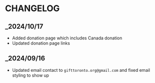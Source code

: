 CHANGELOG
=========
## _2024/10/17
- Added donation page which includes Canada donation
- Updated donation page links
## _2024/09/16
- Updated email contact to `gifttoronto.org@gmail.com` and fixed email styling to show up